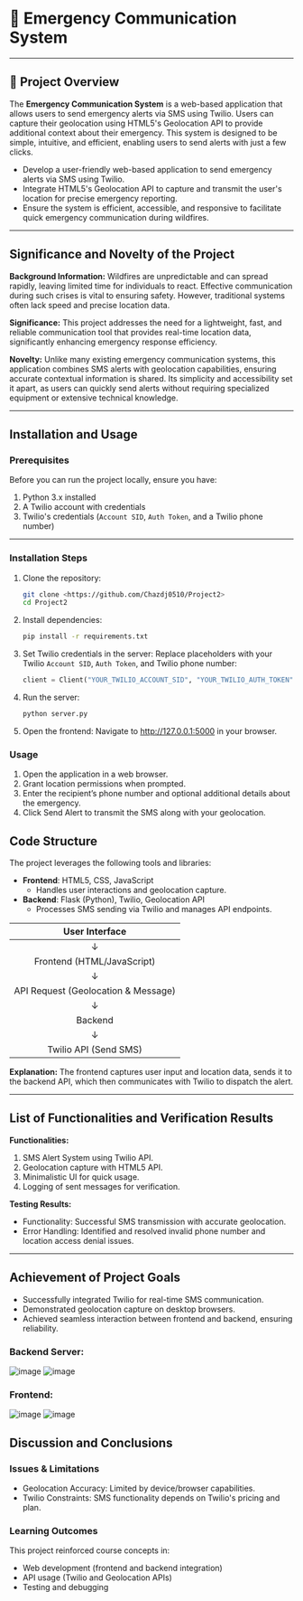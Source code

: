 # 📢 Emergency Communication System

---

## 🚀 **Project Overview**
The **Emergency Communication System** is a web-based application that allows users to send emergency alerts via SMS using Twilio. Users can capture their geolocation using HTML5's Geolocation API to provide additional context about their emergency. This system is designed to be simple, intuitive, and efficient, enabling users to send alerts with just a few clicks.

   - Develop a user-friendly web-based application to send emergency alerts via SMS using Twilio.
   - Integrate HTML5's Geolocation API to capture and transmit the user's location for precise emergency reporting.
   - Ensure the system is efficient, accessible, and responsive to facilitate quick emergency communication during wildfires.

---

## Significance and Novelty of the Project
**Background Information:**
Wildfires are unpredictable and can spread rapidly, leaving limited time for individuals to react. Effective communication during such crises is vital to ensuring safety. However, traditional systems often lack speed and precise location data.

**Significance:**
This project addresses the need for a lightweight, fast, and reliable communication tool that provides real-time location data, significantly enhancing emergency response efficiency.

**Novelty:**
Unlike many existing emergency communication systems, this application combines SMS alerts with geolocation capabilities, ensuring accurate contextual information is shared. Its simplicity and accessibility set it apart, as users can quickly send alerts without requiring specialized equipment or extensive technical knowledge.


---

## Installation and Usage
### Prerequisites
Before you can run the project locally, ensure you have:

1. Python 3.x installed  
2. A Twilio account with credentials
3. Twilio's credentials (`Account SID`, `Auth Token`, and a Twilio phone number)

---

### Installation Steps

1. Clone the repository:
   ```bash
   git clone <https://github.com/Chazdj0510/Project2>
   cd Project2
2. Install dependencies:
   ```bash
   pip install -r requirements.txt
3. Set Twilio credentials in the server: Replace placeholders with your Twilio `Account SID`, `Auth Token`, and Twilio phone number:
   ```python
   client = Client("YOUR_TWILIO_ACCOUNT_SID", "YOUR_TWILIO_AUTH_TOKEN")
4. Run the server:
   ```bash
   python server.py
5. Open the frontend: Navigate to http://127.0.0.1:5000 in your browser.

### Usage
1. Open the application in a web browser.
2. Grant location permissions when prompted.
3. Enter the recipient’s phone number and optional additional details about the emergency.
4. Click Send Alert to transmit the SMS along with your geolocation.

## Code Structure
The project leverages the following tools and libraries:

- **Frontend**: HTML5, CSS, JavaScript
   - Handles user interactions and geolocation capture.
- **Backend**: Flask (Python), Twilio, Geolocation API
   - Processes SMS sending via Twilio and manages API endpoints.

| User Interface            |
| :--------------------:    |
|   ↓                        |
| Frontend (HTML/JavaScript) |
|   ↓                                  |
| API Request (Geolocation & Message)  |
|   ↓                    |
| Backend   |
|   ↓                    |
| Twilio API (Send SMS)  |

**Explanation:**
The frontend captures user input and location data, sends it to the backend API, which then communicates with Twilio to dispatch the alert.

---

## List of Functionalities and Verification Results
**Functionalities:**
1. SMS Alert System using Twilio API.
2. Geolocation capture with HTML5 API.
3. Minimalistic UI for quick usage.
4. Logging of sent messages for verification.

**Testing Results:**
- Functionality: Successful SMS transmission with accurate geolocation.
- Error Handling: Identified and resolved invalid phone number and location access denial issues.

---

## Achievement of Project Goals
- Successfully integrated Twilio for real-time SMS communication.
- Demonstrated geolocation capture on desktop browsers.
- Achieved seamless interaction between frontend and backend, ensuring reliability.
  
### Backend Server:
![image](https://github.com/user-attachments/assets/bf5c748e-4ceb-4565-8cac-21a263d880ce)
![image](https://github.com/user-attachments/assets/023d6f3e-5f40-4cd6-a534-a953f70b3e5e)

### Frontend:
![image](https://github.com/user-attachments/assets/d2cb4486-88bd-4008-a8d2-0de07379e2a0)
![image](https://github.com/user-attachments/assets/8fafcc77-5f26-454f-860f-8d8bc9ecab07)

## Discussion and Conclusions
### Issues & Limitations
- Geolocation Accuracy: Limited by device/browser capabilities.
- Twilio Constraints: SMS functionality depends on Twilio's pricing and plan.
### Learning Outcomes
This project reinforced course concepts in:
- Web development (frontend and backend integration)
- API usage (Twilio and Geolocation APIs)
- Testing and debugging
